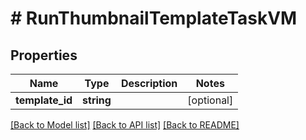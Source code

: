 # # RunThumbnailTemplateTaskVM

## Properties

Name | Type | Description | Notes
------------ | ------------- | ------------- | -------------
**template_id** | **string** |  | [optional]

[[Back to Model list]](../../README.md#models) [[Back to API list]](../../README.md#endpoints) [[Back to README]](../../README.md)
